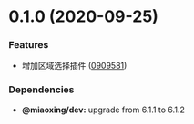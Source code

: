 # 0.1.0 (2020-09-25)


### Features

* 增加区域选择插件 ([0909581](https://github.com/miaoxing/mxjs-a-region-cascader/commit/09095818a3604b0f018f9e23c6805426cced1512))





### Dependencies

* **@miaoxing/dev:** upgrade from 6.1.1 to 6.1.2
